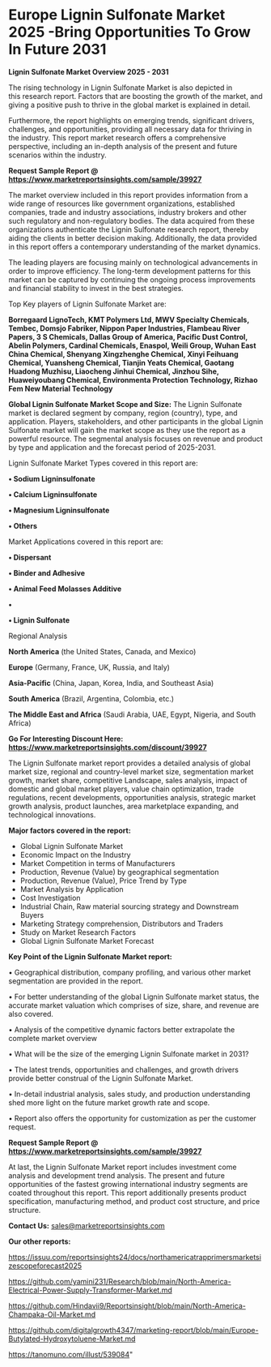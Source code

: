# Europe Lignin Sulfonate Market 2025 -Bring Opportunities To Grow In Future 2031

<Strong> Lignin Sulfonate Market Overview 2025 - 2031</strong>

The rising technology in Lignin Sulfonate Market is also depicted in this research report. Factors that are boosting the growth of the market, and giving a positive push to thrive in the global market is explained in detail.

Furthermore, the report highlights on emerging trends, significant drivers, challenges, and opportunities, providing all necessary data for thriving in the industry. This report market research offers a comprehensive perspective, including an in-depth analysis of the present and future scenarios within the industry.

<strong>Request Sample Report @ <a href=https://www.marketreportsinsights.com/sample/39927>https://www.marketreportsinsights.com/sample/39927</a></strong>

The market overview included in this report provides information from a wide range of resources like government organizations, established companies, trade and industry associations, industry brokers and other such regulatory and non-regulatory bodies. The data acquired from these organizations authenticate the Lignin Sulfonate research report, thereby aiding the clients in better decision making. Additionally, the data provided in this report offers a contemporary understanding of the market dynamics.

The leading players are focusing mainly on technological advancements in order to improve efficiency. The long-term development patterns for this market can be captured by continuing the ongoing process improvements and financial stability to invest in the best strategies.

Top Key players of Lignin Sulfonate Market are:

<strong>Borregaard LignoTech, KMT Polymers Ltd, MWV Specialty Chemicals, Tembec, Domsjo Fabriker, Nippon Paper Industries, Flambeau River Papers, 3 S Chemicals, Dallas Group of America, Pacific Dust Control, Abelin Polymers, Cardinal Chemicals, Enaspol, Weili Group, Wuhan East China Chemical, Shenyang Xingzhenghe Chemical, Xinyi Feihuang Chemical, Yuansheng Chemical, Tianjin Yeats Chemical, Gaotang Huadong Muzhisu, Liaocheng Jinhui Chemical, Jinzhou Sihe, Huaweiyoubang Chemical, Environmenta Protection Technology, Rizhao Fem New Material Technology</strong>

<strong><b>Global Lignin Sulfonate Market Scope and Size:</b></strong>
The Lignin Sulfonate market is declared segment by company, region (country), type, and application. Players, stakeholders, and other participants in the global Lignin Sulfonate market will gain the market scope as they use the report as a powerful resource. The segmental analysis focuses on revenue and product by type and application and the forecast period of 2025-2031.

Lignin Sulfonate Market Types covered in this report are:

<strong>•  Sodium Ligninsulfonate

•  Calcium Ligninsulfonate

•  Magnesium Ligninsulfonate

•  Others</strong>

Market Applications covered in this report are:

<strong>•  Dispersant

•  Binder and Adhesive

•  Animal Feed Molasses Additive

•  

•  Lignin Sulfonate</strong> 

Regional Analysis

<strong>North America</strong> (the United States, Canada, and Mexico)

<strong>Europe</strong> (Germany, France, UK, Russia, and Italy)

<strong>Asia-Pacific</strong> (China, Japan, Korea, India, and Southeast Asia)

<strong>South America</strong> (Brazil, Argentina, Colombia, etc.)

<strong>The Middle East and Africa</strong> (Saudi Arabia, UAE, Egypt, Nigeria, and South Africa)

<strong>Go For Interesting Discount Here: <a href=https://www.marketreportsinsights.com/discount/39927>https://www.marketreportsinsights.com/discount/39927</a></strong>

The Lignin Sulfonate market report provides a detailed analysis of global market size, regional and country-level market size, segmentation market growth, market share, competitive Landscape, sales analysis, impact of domestic and global market players, value chain optimization, trade regulations, recent developments, opportunities analysis, strategic market growth analysis, product launches, area marketplace expanding, and technological innovations.

<strong><b>Major factors covered in the report:</b></strong>
<ul>
  <li>Global Lignin Sulfonate Market </li>
  <li>Economic Impact on the Industry</li>
  <li>Market Competition in terms of Manufacturers</li>
  <li>Production, Revenue (Value) by geographical segmentation</li>
  <li>Production, Revenue (Value), Price Trend by Type</li>
  <li>Market Analysis by Application</li>
  <li>Cost Investigation</li>
  <li>Industrial Chain, Raw material sourcing strategy and Downstream Buyers</li>
  <li>Marketing Strategy comprehension, Distributors and Traders</li>
  <li>Study on Market Research Factors</li>
  <li>Global Lignin Sulfonate Market Forecast</li>
</ul>

<strong><b>Key Point of the Lignin Sulfonate Market report:</b></strong>

• Geographical distribution, company profiling, and various other market segmentation are provided in the report.

• For better understanding of the global Lignin Sulfonate market status, the accurate market valuation which comprises of size, share, and revenue are also covered.

• Analysis of the competitive dynamic factors better extrapolate the complete market overview

• What will be the size of the emerging Lignin Sulfonate market in 2031?

• The latest trends, opportunities and challenges, and growth drivers provide better construal of the Lignin Sulfonate Market.

• In-detail industrial analysis, sales study, and production understanding shed more light on the future market growth rate and scope.

• Report also offers the opportunity for customization as per the customer request.

<strong>Request Sample Report @ <a href=https://www.marketreportsinsights.com/sample/39927>https://www.marketreportsinsights.com/sample/39927</a></strong>

At last, the Lignin Sulfonate Market report includes investment come analysis and development trend analysis. The present and future opportunities of the fastest growing international industry segments are coated throughout this report. This report additionally presents product specification, manufacturing method, and product cost structure, and price structure.

<strong>Contact Us:</strong>
sales@marketreportsinsights.com

<strong>Our other reports:</strong>

<a href=https://issuu.com/reportsinsights24/docs/northamericatrapprimersmarketsizescopeforecast2025>https://issuu.com/reportsinsights24/docs/northamericatrapprimersmarketsizescopeforecast2025</a>

<a href=https://github.com/yamini231/Research/blob/main/North-America-Electrical-Power-Supply-Transformer-Market.md>https://github.com/yamini231/Research/blob/main/North-America-Electrical-Power-Supply-Transformer-Market.md</a>

<a href=https://github.com/Hindavii9/Reportsinsight/blob/main/North-America-Champaka-Oil-Market.md>https://github.com/Hindavii9/Reportsinsight/blob/main/North-America-Champaka-Oil-Market.md</a>

<a href=https://github.com/digitalgrowth4347/marketing-report/blob/main/Europe-Butylated-Hydroxytoluene-Market.md>https://github.com/digitalgrowth4347/marketing-report/blob/main/Europe-Butylated-Hydroxytoluene-Market.md</a>

<a href=https://tanomuno.com/illust/539084>https://tanomuno.com/illust/539084</a>"
